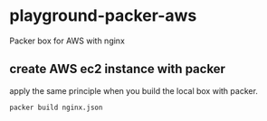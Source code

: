 # playground-packer-aws
Packer box for AWS with nginx

## create AWS ec2 instance with packer

apply the same principle when you build the local box with packer.
```
packer build nginx.json
```